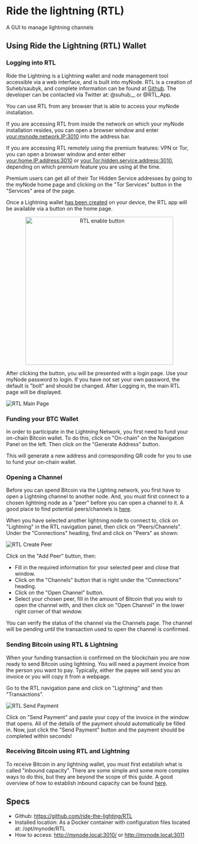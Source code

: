 # Ride the lightning (RTL)

A GUI to manage lightning channels

## Using Ride the Lightning (RTL) Wallet

### Logging into RTL

Ride the Lightning is a Lightning wallet and node management tool accessible via a web interface, and is built into myNode.
RTL is a creation of Suheb/saubyk, and complete information can be found at [Github](https://github.com/ride-the-lightning/RTL).
The developer can be contacted via Twitter at: @suhub__ or @RTL_App.

You can use RTL from any browser that is able to access your myNode installation.

If you are accessing RTL from inside the network on which your myNode installation resides, you can open a browser window and enter <your.mynode.network.IP:3010> into the address bar.

If you are accessing RTL remotely using the premium features: VPN or Tor, you can open a browser window and enter either <your.home.IP.address:3010> or <your.Tor.hidden.service.address:3010>, depending on which premium feature you are using at the time.

Premium users can get all of their Tor Hidden Service addresses by going to the myNode home page and clicking on the "Tor Services" button in the "Services" area of the page.

Once a Lightning wallet [has been created](https://mynodebtc.com/guide/create_lightning_wallet) on your device, the RTL app will be available via a button on the home page.

<center>
  <figure>
    <img src="/images/lightning/RTL/RTL_enable_button_comp.png" alt="RTL enable button" style="width: 400px">
  </figure>
</center>

After clicking the button, you will be presented with a login page. Use your myNode password to login. If you have not set your own password, the default is "bolt" and should be changed. After Logging in, the main RTL page will be displayed.

![RTL Main Page](/images/lightning/RTL/RTL_main_page_comp.png "RTL Main Page")

### Funding your BTC Wallet

In order to participate in the Lightning Network, you first need to fund your on-chain Bitcoin wallet. To do this, click on "On-chain" on the Navigation Panel on the left. Then click on the "Generate Address" button.

This will generate a new address and corresponding QR code for you to use to fund your on-chain wallet.

### Opening a Channel

Before you can spend Bitcoin via the Lighting network, you first have to open a Lightning channel to another node.
And, you must first connect to a chosen lightning node as a "peer" before you can open a channel to it.
A good place to find potential peers/channels is [here](https://1ml.com/node?order=channelcount&active=true).

When you have selected another lightning node to connect to, click on "Lightning" in the RTL navigation panel, then click on "Peers/Channels". Under the "Connections" heading, find and click on "Peers" as shown:

![RTL Create Peer](/images/lightning/RTL/RTL_create_peer_comp.png "RTL Create Peer")

Click on the "Add Peer" button, then:

- Fill in the required information for your selected peer and close that window.
- Click on the "Channels" button that is right under the "Connections" heading.
- Click on the "Open Channel" button.
- Select your chosen peer, fill in the amount of Bitcoin that you wish to open the channel with, and then click on "Open Channel"
in the lower right corner of that window.

You can verify the status of the channel via the Channels page. The channel will be pending until the transaction used to open the channel is confirmed.


### Sending Bitcoin using RTL & Lightning

When your funding transaction is confirmed on the blockchain you are now ready to send Bitcoin using lightning.
You will need a payment invoice from the person you want to pay. Typically, either the payee will send you an invoice or you will copy it from a webpage.

Go to the RTL navigation pane and click on "Lightning" and then "Transactions".

![RTL Send Payment](/images/lightning/RTL/RTL_payments_comp.png "RTL Send Payment")

Click on "Send Payment" and paste your copy of the invoice in the window that opens.
All of the details of the payment should automatically be filled in. 
Now, just click the "Send Payment" button and the payment should be completed within seconds!

### Receiving Bitcoin using RTL and Lightning

To receive Bitcoin in any lightning wallet, you must first establish what is called "inbound capacity".
There are some simple and some more complex ways to do this, but they are beyond the scope of this guide.
A good overview of how to establish inbound capacity can be found [here](https://gist.github.com/bretton/53bc511b6fdafef31951199dd25bbf88).

## Specs

- Github: https://github.com/ride-the-lighting/RTL
- Installed location: As a Docker container with configuration files located at: /opt/mynode/RTL
- How to access: http://mynode.local:3010/ or http://mynode.local:3011

